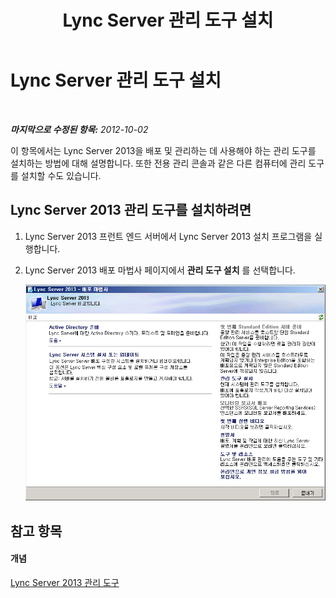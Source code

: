 ﻿---
title: Lync Server 관리 도구 설치
TOCTitle: Lync Server 관리 도구 설치
ms:assetid: a56fc6ff-6cd7-42be-a99f-9f7f5525c93d
ms:mtpsurl: https://technet.microsoft.com/ko-kr/library/JJ721840(v=OCS.15)
ms:contentKeyID: 49885916
ms.date: 08/24/2015
mtps_version: v=OCS.15
ms.translationtype: HT
---

# Lync Server 관리 도구 설치

 

_**마지막으로 수정된 항목:** 2012-10-02_

이 항목에서는 Lync Server 2013을 배포 및 관리하는 데 사용해야 하는 관리 도구를 설치하는 방법에 대해 설명합니다. 또한 전용 관리 콘솔과 같은 다른 컴퓨터에 관리 도구를 설치할 수도 있습니다.

## Lync Server 2013 관리 도구를 설치하려면

1.  Lync Server 2013 프런트 엔드 서버에서 Lync Server 2013 설치 프로그램을 실행합니다.

2.  Lync Server 2013 배포 마법사 페이지에서 **관리 도구 설치** 를 선택합니다.
    
    ![Lync Server 2013 배포 마법사, 시작 페이지](images/JJ688059.5f88ae18-9c3c-42ea-a91a-836ecf5d515f(OCS.15).jpg "Lync Server 2013 배포 마법사, 시작 페이지")

## 참고 항목

#### 개념

[Lync Server 2013 관리 도구](lync-server-2013-lync-server-administrative-tools.md)

